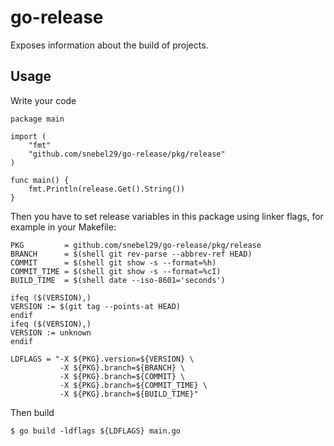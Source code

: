 # go-release

Exposes information about the build of projects.

## Usage

Write your code
```
package main

import (
    "fmt"
    "github.com/snebel29/go-release/pkg/release"
)

func main() {
    fmt.Println(release.Get().String())
}
```


Then you have to set release variables in this package using linker flags, for example in your Makefile:
```
PKG         = github.com/snebel29/go-release/pkg/release
BRANCH      = $(shell git rev-parse --abbrev-ref HEAD)
COMMIT      = $(shell git show -s --format=%h)
COMMIT_TIME = $(shell git show -s --format=%cI)
BUILD_TIME  = $(shell date --iso-8601='seconds')

ifeq ($(VERSION),)
VERSION := $(git tag --points-at HEAD)
endif
ifeq ($(VERSION),)
VERSION := unknown
endif

LDFLAGS = "-X ${PKG}.version=${VERSION} \
           -X ${PKG}.branch=${BRANCH} \
           -X ${PKG}.branch=${COMMIT} \
           -X ${PKG}.branch=${COMMIT_TIME} \
           -X ${PKG}.branch=${BUILD_TIME}"
```

Then build

```
$ go build -ldflags ${LDFLAGS} main.go
```

